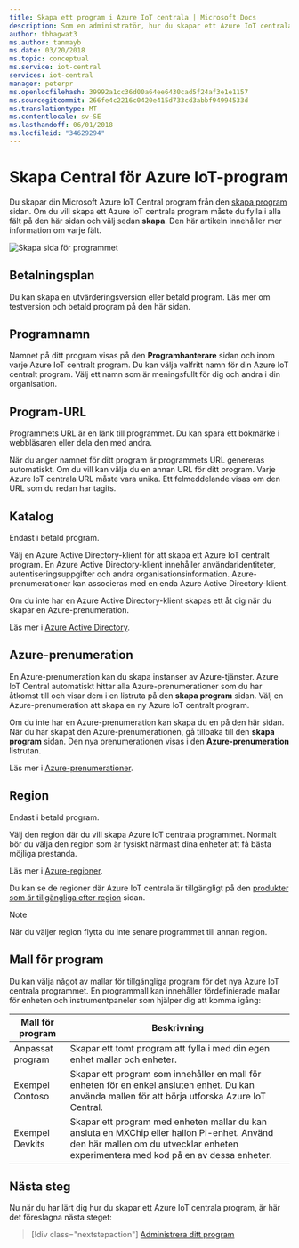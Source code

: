 ```yaml
---
title: Skapa ett program i Azure IoT centrala | Microsoft Docs
description: Som en administratör, hur du skapar ett Azure IoT centrala program.
author: tbhagwat3
ms.author: tanmayb
ms.date: 03/20/2018
ms.topic: conceptual
ms.service: iot-central
services: iot-central
manager: peterpr
ms.openlocfilehash: 39992a1cc36d00a64ee6430cad5f24af3e1e1157
ms.sourcegitcommit: 266fe4c2216c0420e415d733cd3abbf94994533d
ms.translationtype: MT
ms.contentlocale: sv-SE
ms.lasthandoff: 06/01/2018
ms.locfileid: "34629294"
---
```

# <a name="create-your-azure-iot-central-application"></a>Skapa Central för Azure IoT-program

Du skapar din Microsoft Azure IoT Central program från den [skapa program](https://apps.microsoftiotcentral.com/create) sidan. Om du vill skapa ett Azure IoT centrala program måste du fylla i alla fält på den här sidan och välj sedan **skapa**. Den här artikeln innehåller mer information om varje fält.

![Skapa sida för programmet](media\howto-create-application\image1.png)

## <a name="payment-plan"></a>Betalningsplan

Du kan skapa en utvärderingsversion eller betald program. Läs mer om testversion och betald program på den här sidan.

## <a name="application-name"></a>Programnamn

Namnet på ditt program visas på den **Programhanterare** sidan och inom varje Azure IoT centralt program. Du kan välja valfritt namn för din Azure IoT centralt program. Välj ett namn som är meningsfullt för dig och andra i din organisation.

## <a name="application-url"></a>Program-URL

Programmets URL är en länk till programmet. Du kan spara ett bokmärke i webbläsaren eller dela den med andra.

När du anger namnet för ditt program är programmets URL genereras automatiskt. Om du vill kan välja du en annan URL för ditt program. Varje Azure IoT centrala URL måste vara unika. Ett felmeddelande visas om den URL som du redan har tagits.

## <a name="directory"></a>Katalog

Endast i betald program.

Välj en Azure Active Directory-klient för att skapa ett Azure IoT centralt program. En Azure Active Directory-klient innehåller användaridentiteter, autentiseringsuppgifter och andra organisationsinformation. Azure-prenumerationer kan associeras med en enda Azure Active Directory-klient.

Om du inte har en Azure Active Directory-klient skapas ett åt dig när du skapar en Azure-prenumeration.

Läs mer i [Azure Active Directory](https://docs.microsoft.com/azure/active-directory/).

## <a name="azure-subscription"></a>Azure-prenumeration

En Azure-prenumeration kan du skapa instanser av Azure-tjänster. Azure IoT Central automatiskt hittar alla Azure-prenumerationer som du har åtkomst till och visar dem i en listruta på den **skapa program** sidan. Välj en Azure-prenumeration att skapa en ny Azure IoT centralt program.

Om du inte har en Azure-prenumeration kan skapa du en på den här sidan. När du har skapat den Azure-prenumerationen, gå tillbaka till den **skapa program** sidan. Den nya prenumerationen visas i den **Azure-prenumeration** listrutan.

Läs mer i [Azure-prenumerationer](https://docs.microsoft.com/azure/guides/developer/azure-developer-guide#understanding-accounts-subscriptions-and-billing).

## <a name="region"></a>Region

Endast i betald program.

Välj den region där du vill skapa Azure IoT centrala programmet. Normalt bör du välja den region som är fysiskt närmast dina enheter att få bästa möjliga prestanda.

Läs mer i [Azure-regioner](https://docs.microsoft.com/en-us/azure/guides/developer/azure-developer-guide#azure-regions).

Du kan se de regioner där Azure IoT centrala är tillgängligt på den [produkter som är tillgängliga efter region](https://azure.microsoft.com/regions/services/) sidan.

> [!Note]
> När du väljer region flytta du inte senare programmet till annan region.

## <a name="application-template"></a>Mall för program

Du kan välja något av mallar för tillgängliga program för det nya Azure IoT centrala programmet. En programmall kan innehåller fördefinierade mallar för enheten och instrumentpaneler som hjälper dig att komma igång:

| Mall för program | Beskrivning |
| -------------------- | ----------- |
| Anpassat program   | Skapar ett tomt program att fylla i med din egen enhet mallar och enheter. |
| Exempel Contoso       | Skapar ett program som innehåller en mall för enheten för en enkel ansluten enhet. Du kan använda mallen för att börja utforska Azure IoT Central. |
| Exempel Devkits       | Skapar ett program med enheten mallar du kan ansluta en MXChip eller hallon Pi-enhet. Använd den här mallen om du utvecklar enheten experimentera med kod på en av dessa enheter. |

## <a name="next-steps"></a>Nästa steg

Nu när du har lärt dig hur du skapar ett Azure IoT centrala program, är här det föreslagna nästa steget:

> [!div class="nextstepaction"]
> [Administrera ditt program](howto-administer.md)